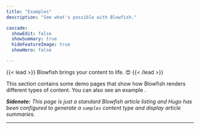 ```yaml
---
title: "Examples"
description: "See what's possible with Blowfish."

cascade:
  showEdit: false
  showSummary: true
  hideFeatureImage: true
  showHero: false

---
```


{{< lead >}}
Blowfish brings your content to life. :heart_eyes:
{{< /lead >}}

This section contains some demo pages that show how Blowfish renders different types of content. You can also see an example .

_**Sidenote:** This page is just a standard Blowfish article listing and Hugo has been configured to generate a `samples` content type and display article summaries._

---